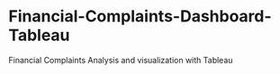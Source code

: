 # Financial-Complaints-Dashboard-Tableau
Financial Complaints Analysis and visualization with Tableau

